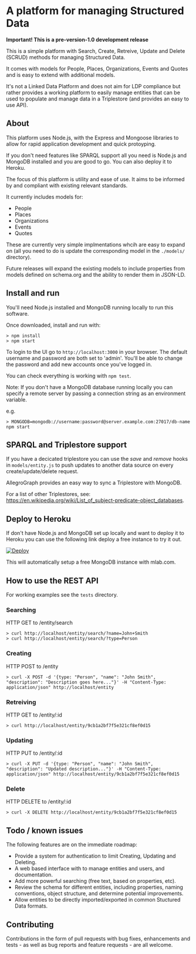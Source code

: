 # A platform for managing Structured Data

**Important! This is a pre-version-1.0 development release**

This is a simple platform with Search, Create, Retreive, Update and Delete (SCRUD) methods for managing Structured Data.

It comes with models for People, Places, Organizations, Events and Quotes and is easy to extend with additional models.

It's not a Linked Data Platform and does not aim for LDP compliance but rather provides a working platform to easily manage entities that can be used to populate and manage data in a Triplestore (and provides an easy to use API).

## About 

This platform uses Node.js, with the Express and Mongoose libraries to allow for rapid application development and quick protoyping.

If you don't need features like SPARQL support all you need is Node.js and MongoDB installed and you are good to go. You can also deploy it to Heroku.

The focus of this platform is utility and ease of use. It aims to be informed by and compliant with existing relevant standards.

It currently includes models for:

* People
* Places
* Organizations
* Events
* Quotes

These are currently very simple implmentations whcih are easy to expand on (all you need to do is update the corresponding model in the `./models/` directory).

Future releases will expand the existing models to include properties from models defined on schema.org and the ability to render them in JSON-LD.

## Install and run

You'll need Node.js installed and MongoDB running locally to run this software.

Once downloaded, install and run with:

    > npm install
    > npm start

To login to the UI go to `http://localhost:3000` in your browser. The default username and password are both set to 'admin'. You'll be able to change the password and add new accounts once you've logged in.

You can check everything is working with `npm test`.

Note: If you don't have a MongoDB database running locally you can specify a remote server by passing a connection string as an environment variable.

e.g. 

    > MONGODB=mongodb://username:password@server.example.com:27017/db-name npm start

## SPARQL and Triplestore support

If you have a decicated triplestore you can use the _save_ and _remove_ hooks in `models/entity.js` to push updates to another data source on every create/update/delete request.

AllegroGraph provides an easy way to sync a Triplestore with MongoDB.

For a list of other Triplestores, see:  https://en.wikipedia.org/wiki/List_of_subject-predicate-object_databases.

## Deploy to Heroku

If don't have Node.js and MongoDB set up locally and want to deploy it to Heroku you can use the following link deploy a free instance to try it out.

[![Deploy](https://www.herokucdn.com/deploy/button.png)](https://heroku.com/deploy?template=https://github.com/glitchdigital/structured-data-editor)

This will automatically setup a free MongoDB instance with mlab.com.

## How to use the REST API

For working examples see the `tests` directory.

### Searching

HTTP GET to /entity/search

    > curl http://localhost/entity/search/?name=John+Smith
    > curl http://localhost/entity/search/?type=Person

### Creating

HTTP POST to /entity

    > curl -X POST -d '{type: "Person", "name": "John Smith", "description": "Description goes here..."}' -H "Content-Type: application/json" http://localhost/entity

### Retreiving

HTTP GET to /entity/:id

    > curl http://localhost/entity/9cb1a2bf7f5e321cf8ef0d15

### Updating

HTTP PUT to /entity/:id

    > curl -X PUT -d '{type: "Person", "name": "John Smith", "description": "Updated description..."}' -H "Content-Type: application/json" http://localhost/entity/9cb1a2bf7f5e321cf8ef0d15

### Delete

HTTP DELETE to /entity/:id

    > curl -X DELETE http://localhost/entity/9cb1a2bf7f5e321cf8ef0d15

## Todo / known issues

The following features are on the immediate roadmap:

* Provide a system for authentication to limit Creating, Updating and Deleting.
* A web based interface with to manage entities and users, and documentation.
* Add more powerful searching (free text, based on properties, etc).
* Review the schema for different entities, including properties, naming conventions, object structure, and determine potential improvements.
* Allow entities to be directly imported/exported in common Stuctured Data formats.

## Contributing

Contributions in the form of pull requests with bug fixes, enhancements and tests - as well as bug reports and feature requests - are all welcome.
